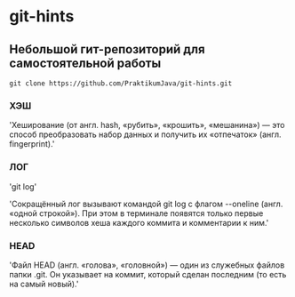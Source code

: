# git-hints

## Небольшой гит-репозиторий для самостоятельной работы


`git clone https://github.com/PraktikumJava/git-hints.git`

### ХЭШ
'Хеширование (от англ. hash, «рубить», «крошить», «мешанина») — это способ преобразовать набор данных и получить их «отпечаток» (англ. fingerprint).'

### ЛОГ

'git log'

'Сокращённый лог вызывают командой git log с флагом --oneline (англ. «одной строкой»). При этом в терминале появятся только первые несколько символов хеша каждого коммита и комментарии к ним.'

### HEAD
'Файл HEAD (англ. «голова», «головной») — один из служебных файлов папки .git. Он указывает на коммит, который сделан последним (то есть на самый новый).'
